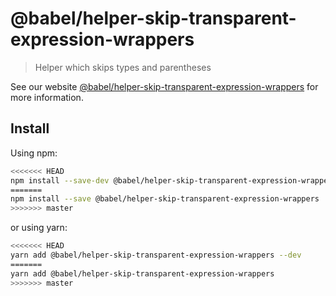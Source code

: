# @babel/helper-skip-transparent-expression-wrappers

> Helper which skips types and parentheses

See our website [@babel/helper-skip-transparent-expression-wrappers](https://babeljs.io/docs/en/babel-helper-skip-transparent-expression-wrappers) for more information.

## Install

Using npm:

```sh
<<<<<<< HEAD
npm install --save-dev @babel/helper-skip-transparent-expression-wrappers
=======
npm install --save @babel/helper-skip-transparent-expression-wrappers
>>>>>>> master
```

or using yarn:

```sh
<<<<<<< HEAD
yarn add @babel/helper-skip-transparent-expression-wrappers --dev
=======
yarn add @babel/helper-skip-transparent-expression-wrappers
>>>>>>> master
```
